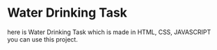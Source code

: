 # Water Drinking Task
here is Water Drinking Task which is made in HTML, CSS, JAVASCRIPT<br>
you can use this project.